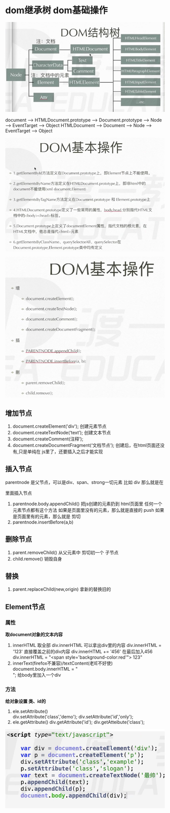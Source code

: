 # dom继承树 dom基础操作

![](笔记/2020-04-18-19-46-27.png)

document --> HTMLDocument.prototype --> Document.prototype --> Node --> EventTarget --> Object
HTMLDocument --> Document --> Node --> EventTarget --> Object

![](笔记/2020-04-18-20-04-21.png)

![](笔记/2020-04-18-20-33-06.png)

## 增加节点

1. document.createElement('div');  创建元素节点
2. document.createTextNode(‘text’); 创建文本节点
3. document.createComment(注释’); 
4. document.createDocumentFragment(‘文档节点’);
创建后，在html页面还没有,只是单纯在 js里了，还要插入之后才能实现

## 插入节点
parentnode 是父节点，可以是div、span、strong一切元素
比如 div 那么就是在  <div> </div>里面插入节点
1. parentnode.body.appendChild()
    把js创建的元素扔到 html页面里
    任何一个元素节点都有这个方法
    如果是页面里没有的元素，那么就是直接的 push
    如果是页面里有的元素，那么就是 剪切
2. parentnode.insertBefore(a,b)

## 删除节点

1. parent.removeChild() 从父元素中 剪切初一个 子节点
2. child.remove() 销毁自身

## 替换
1. parent.replaceChild(new,origin)
    拿新的替换旧的


## Element节点

### 属性

**取document对象的文本内容**
1. innerHTML 取全部
    div.innerHTML 可以拿出div里的内容
    div.innerHTML = '123' 直接覆盖之前的div内容
    div.innerHTML += '456' 在最后加入456
    div.innerHTML = "<span style='background-color:red'"> 123</span>"
2. innerText(firefox不兼容)/textContent(老IE不好使)
document.body.innerHTML = "<div></div>"; 给body里加入一个div
### 方法
**给对象设置 类、id的**
1. ele.setAttribute()  
    div.setAttribute('class','demo');
    div.setAttribute('id','only');
2. ele.getAttribute()
    div.getAttribute('id');
    div.getAtteibute('class');

![](笔记/2020-04-18-21-18-09.png)